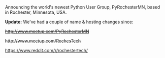 <!--
.. title: PyRochesterMN
.. slug: pyrochestermn
.. date: 2016-01-20 21:01:27-06:00
.. tags: Python
.. category: Python
.. link: 
.. description: 
.. type: text
-->


Announcing the world's newest Python User Group, PyRochesterMN, based in
Rochester, Minnesota, USA.

**Update:** We've had a couple of name & hosting changes since:

~~<http://www.meetup.com/PyRochesterMN>~~

~~<http://www.meetup.com/RochesTech>~~

<https://www.reddit.com/r/rochestertech/>

